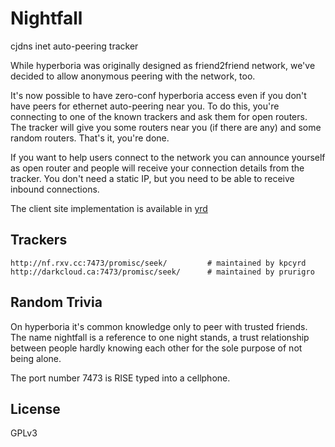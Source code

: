 Nightfall
=========

cjdns inet auto-peering tracker

While hyperboria was originally designed as friend2friend network, we've decided to allow anonymous peering with the network, too.

It's now possible to have zero-conf hyperboria access even if you don't have peers for ethernet auto-peering near you. To do this, you're connecting to one of the known trackers and ask them for open routers. The tracker will give you some routers near you (if there are any) and some random routers. That's it, you're done.

If you want to help users connect to the network you can announce yourself as open router and people will receive your connection details from the tracker. You don't need a static IP, but you need to be able to receive inbound connections.

The client site implementation is available in [yrd](https://github.com/kpcyrd/yrd)

Trackers
--------

```
http://nf.rxv.cc:7473/promisc/seek/         # maintained by kpcyrd
http://darkcloud.ca:7473/promisc/seek/      # maintained by prurigro
```

Random Trivia
-------------

On hyperboria it's common knowledge only to peer with trusted friends. The name nightfall is a reference to one night stands, a trust relationship between people hardly knowing each other for the sole purpose of not being alone.

The port number 7473 is RISE typed into a cellphone.

License
-------

GPLv3

